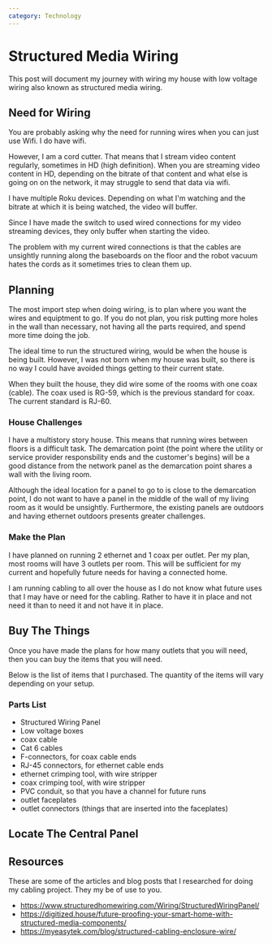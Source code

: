 ```yaml
---
category: Technology
---
```

# Structured Media Wiring

This post will document my journey with wiring my house with low voltage wiring
also known as structured media wiring. 

## Need for Wiring

You are probably asking why the need for running wires when you can just use 
Wifi. I do have wifi. 

However, I am a cord cutter. That means that I stream video content regularly, 
sometimes in HD (high definition). When you are streaming video content in 
HD, depending on the bitrate of that content and what else is going on on
the network, it may struggle to send that data via wifi. 

I have multiple Roku devices. Depending on what I'm watching and the bitrate
at which it is being watched, the video will buffer. 

Since I have made the switch to used wired connections for my video streaming 
devices, they only buffer when starting the video. 

The problem with my current wired connections is that the cables are
unsightly running along the baseboards on the floor and the robot vacuum 
hates the cords as it sometimes tries to clean them up. 

## Planning

The most import step when doing wiring, is to plan where you want the wires and
equiptment to go. If you do not plan, you risk putting more holes in the wall
than necessary, not having all the parts required, and spend more time doing 
the job. 

The ideal time to run the structured wiring, would be when the house is 
being built. However, I was not born when my house was built, so there is 
no way I could have avoided things getting to their current state.

When they built the house, they did wire some of the rooms with one coax (cable).
The coax used is RG-59, which is the previous standard for coax. The current
standard is RJ-60. 

### House Challenges

I have a multistory story house. This means that running wires between floors is 
a difficult task. The demarcation point (the point where the utility or 
service provider responsbility ends and the customer's begins) 
will be a good distance from the 
network panel as the demarcation point shares a wall with the living room.

Although the ideal location for a panel to go to is close to the demarcation 
point, I do not want to have a panel in the middle of the wall of my
living room as it would be unsightly. Furthermore, the existing panels are outdoors
and having ethernet outdoors presents greater challenges.

### Make the Plan 

I have planned on running 2 ethernet and 1 coax per outlet. Per my plan, most 
rooms will have 3 outlets per room. This will be sufficient for my current 
and hopefully future needs for having a connected home.

I am running cabling to all over the house as I do not know what future uses
that I may have or need for the cabling. Rather to have it in place and not 
need it than to need it and not have it in place.

## Buy The Things 

Once you have made the plans for how many outlets that you will need, then 
you can buy the items that you will need. 

Below is the list of items that I purchased. The quantity of the items will 
vary depending on your setup.

### Parts List

* Structured Wiring Panel 
* Low voltage boxes 
* coax cable 
* Cat 6 cables 
* F-connectors, for coax cable ends 
* RJ-45 connectors, for ethernet cable ends
* ethernet crimping tool, with wire stripper 
* coax crimping tool, with wire stripper
* PVC conduit, so that you have a channel for future runs 
* outlet faceplates
* outlet connectors (things that are inserted into the faceplates)

## Locate The Central Panel


## Resources

These are some of the articles and blog posts that I researched for doing 
my cabling project. They my be of use to you. 

* https://www.structuredhomewiring.com/Wiring/StructuredWiringPanel/
* https://digitized.house/future-proofing-your-smart-home-with-structured-media-components/
* https://myeasytek.com/blog/structured-cabling-enclosure-wire/

